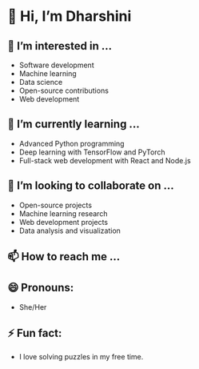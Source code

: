# 👋 Hi, I’m Dharshini

## 👀 I’m interested in ...
- Software development
- Machine learning
- Data science
- Open-source contributions
- Web development

## 🌱 I’m currently learning ...
- Advanced Python programming
- Deep learning with TensorFlow and PyTorch
- Full-stack web development with React and Node.js

## 💞️ I’m looking to collaborate on ...
- Open-source projects
- Machine learning research
- Web development projects
- Data analysis and visualization

## 📫 How to reach me ...

## 😄 Pronouns:

- She/Her


## ⚡ Fun fact:
- I love solving puzzles in my free time.

